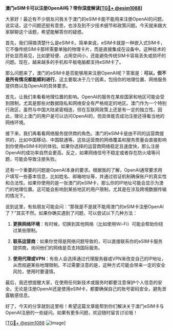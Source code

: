 **澳门eSIM卡可以注册OpenAI吗？带你深度解读[[TG💪+ @esim1088](https://t.me/s/esim1088)]**

大家好！最近有不少朋友问我关于澳门的eSIM卡能不能用来注册OpenAI的问题，说实话，这个问题还挺有意思，也涉及到不少技术细节和政策问题。今天就来跟大家聊聊这个话题，希望能解答你的疑惑。

首先，我们得搞清楚什么是eSIM卡。简单来说，eSIM卡就是一种嵌入式SIM卡，它不像传统SIM卡那样需要单独的物理卡片，而是直接集成在设备中。这种技术的好处显而易见，比如更轻便、占用空间小，还能避免传统SIM卡容易丢失或损坏的问题。现在，越来越多的手机和平板电脑都支持eSIM卡了。

那么问题来了，澳门的eSIM卡是否能够用来注册OpenAI呢？答案是：**可以，但不是所有情况都能顺利进行**。这主要取决于几个因素，包括你的地理位置、网络服务提供商以及OpenAI的具体要求。

首先，让我们来看看地理位置的影响。OpenAI的服务在某些国家和地区可能会受到限制，尤其是那些对数据隐私和网络安全有严格规定的地区。澳门作为一个特别行政区，虽然与中国大陆紧密相连，但在互联网政策上还是有一定的独立性。因此，理论上澳门的用户是可以访问OpenAI的，但具体能否成功注册还得看当地的网络环境。

接下来，我们再看看网络服务提供商的角色。澳门的eSIM卡是由不同的运营商提供的，比如中国移动、中国联通等。这些运营商的网络覆盖和服务质量会直接影响到你使用eSIM卡时的体验。如果你选择的运营商网络稳定且速度快，那么注册OpenAI的成功率自然会更高。反之，如果网络信号不稳定或者存在防火墙等问题，可能会导致注册失败。

还有一个重要的问题是OpenAI本身的要求。根据我的了解，OpenAI通常要求用户填写一些基本信息，比如姓名、邮箱地址等，并通过验证机制确保账户的真实性和合法性。如果你使用的是一张澳门的eSIM卡，那么你的IP地址可能会显示为澳门的地理位置。这可能会影响到某些地区的用户限制，尤其是在涉及跨境数据传输的情况下。

说到这里，有些朋友可能会问：“那我是不是就不能用澳门的eSIM卡注册OpenAI了？”其实不然。如果你确实遇到了问题，可以尝试以下几种方法：

1. **更换网络环境**：有时候，切换到其他网络（比如使用Wi-Fi）可能会帮助你绕过某些限制。
   
2. **联系运营商**：如果你觉得是网络问题导致的，可以直接联系你的eSIM卡服务提供商，询问他们的网络是否支持国际服务。

3. **使用代理或VPN**：有些人会选择通过代理服务器或VPN来改变自己的IP地址，从而规避某些地理限制。不过需要注意的是，这种方式可能会带来一定的安全风险，使用时要谨慎。

最后，我还想提醒大家，在使用任何新技术或服务时都要注意保护个人信息的安全。无论是注册OpenAI还是使用eSIM卡，都要确保自己的账号密码安全，避免泄露敏感信息。

好了，今天的分享就到这里啦！希望这篇文章能帮到你们解决关于澳门eSIM卡与OpenAI注册的一些疑问。如果有更多问题，欢迎随时留言讨论哦！

[[TG💪+ @esim1088](https://t.me/s/esim1088) ![Image](https://i.postimg.cc/4NQfJmqS/Snipaste-2025-05-13-00-14-12.png)]
